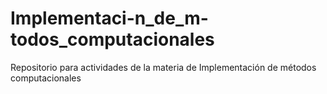# Implementaci-n_de_m-todos_computacionales
Repositorio para actividades de la materia de Implementación de métodos computacionales
